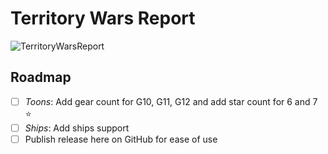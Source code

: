# Territory Wars Report

![TerritoryWarsReport](https://cdn.pixabay.com/photo/2017/02/08/09/44/starwars-2048262_960_720.jpg)

## Roadmap
- [ ] *Toons*: Add gear count for G10, G11, G12 and add star count for 6 and 7 ⭐️
- [ ] *Ships*: Add ships support
- [ ] Publish release here on GitHub for ease of use
